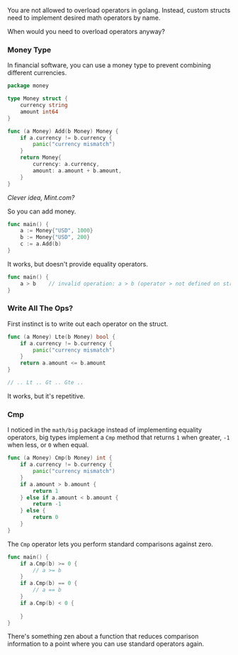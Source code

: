 You are not allowed to overload operators in golang. Instead, custom structs need to implement desired math operators by name. 

When would you need to overload operators anyway? 

### Money Type

In financial software, you can use a money type to prevent combining different currencies. 

```go
package money

type Money struct {
    currency string
    amount int64
}

func (a Money) Add(b Money) Money {
    if a.currency != b.currency {
        panic("currency mismatch")
    }
    return Money{
        currency: a.currency,
        amount: a.amount + b.amount,
    }
}
```

*Clever idea, Mint.com?*

So you can add money. 

```go
func main() {
    a := Money{"USD", 1000}
    b := Money{"USD", 200}
    c := a.Add(b)
}
```

It works, but doesn't provide equality operators. 

```go
func main() {    
    a > b    // invalid operation: a > b (operator > not defined on struct)
}
```

### Write All The Ops?

First instinct is to write out each operator on the struct.

```go
func (a Money) Lte(b Money) bool {
    if a.currency != b.currency {
        panic("currency mismatch")
    }
    return a.amount <= b.amount
}

// .. Lt .. Gt .. Gte ..
```

It works, but it's repetitive. 

### Cmp

I noticed in the `math/big` package instead of implementing equality operators, big types implement a `Cmp` method that returns `1` when greater, `-1` when less, or `0` when equal. 

```go
func (a Money) Cmp(b Money) int {
    if a.currency != b.currency {
        panic("currency mismatch")
    }
    if a.amount > b.amount {
        return 1
    } else if a.amount < b.amount {
        return -1
    } else {
        return 0
    }
}
```

The `Cmp` operator lets you perform standard comparisons against zero. 

```go
func main() {
    if a.Cmp(b) >= 0 {
        // a >= b
    }
    if a.Cmp(b) == 0 {
        // a == b
    }
    if a.Cmp(b) < 0 {
        
    }
}
```

There's something zen about a function that reduces comparison information to a point where you can use standard operators again. 
